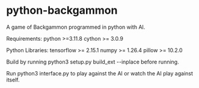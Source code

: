 # python-backgammon

A game of Backgammon programmed in python with AI.

Requirements: 
python >=3.11.8
cython >= 3.0.9

Python Libraries: 
tensorflow >= 2.15.1 
numpy >= 1.26.4 
pillow >= 10.2.0 

Build by running python3 setup.py build_ext --inplace before running.

Run python3 interface.py to play against the AI or watch the AI play against itself.
